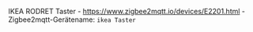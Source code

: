 IKEA RODRET Taster - https://www.zigbee2mqtt.io/devices/E2201.html - Zigbee2mqtt-Gerätename: ```ikea Taster```
